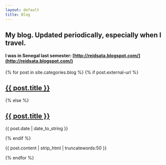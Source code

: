 ```yaml
---
layout: default
title: Blog
---
```


<h2 class="page-title buffer-bot2"><div class="page-title-inner">My blog.  Updated periodically, especially when I travel.</div></h2>

#### I was in Senegal last semester: [http://reidsata.blogspot.com/](http://reidsata.blogspot.com/)

<div>
{% for post in site.categories.blog %}
  {% if post.external-url %}
    <div class="buffer2">
      <h2>
        <a href="{{ post.external-url }}">{{ post.title }}</a> 
      </h2>      
    </div>
  {% else %}
    <div class="buffer2">
      <h2><a href="{{ post.url }}">{{ post.title }}</a></h2>
      <p class="blog-date">{{ post.date | date_to_string }}</p>  
    </div>
  {% endif %}
<p>{{ post.content | strip_html | truncatewords:50 }}</p>

{% endfor %}
  


</div>